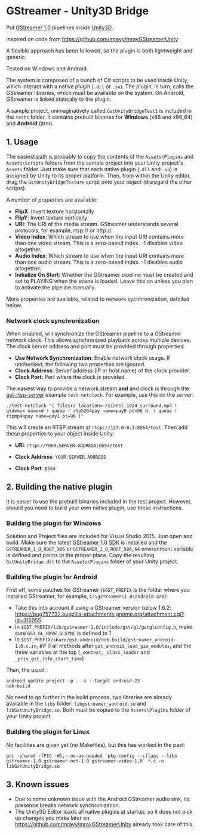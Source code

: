 # GStreamer - Unity3D Bridge

Put [GStreamer 1.0](http://gstreamer.freedesktop.org) pipelines inside [Unity3D](http://www.unity3d.com).

Inspired on code from https://github.com/mrayy/mrayGStreamerUnity

A flexible approach has been followed, so the plugin is both lightweight and generic.

Tested on Windows and Android.

The system is composed of a bunch of C# scripts to be used inside Unity, which interact with a native plugin (`.dll` or `.so`).
The plugin, in turn, calls the GStreamer libraries, which must be available on the system.
On Android, GStreamer is linked statically to the plugin.

A sample project, unimaginatively called `GstUnityBridgeTest1` is included in the `tests` folder.
It contains prebuilt binaries for **Windows** (x86 and x86_64) and **Android** (arm).

## 1. Usage

The easiest path is probably to copy the contents of the `Assets\Plugins` and `Assets\Scripts` folders from the sample project
into your Unity project's `Assets` folder. Just make sure that each native plugin (`.dll` and `.so`) is assigned by Unity to its proper platform.
Then, from within the Unity editor, drag the `GstUnityBridgeTexture` script onto your object (disregard the other scripts).

A number of properties are available:

  - **FlipX**: Invert texture horizontally
  - **FlipY**: Invert texture vertically
  - **URI**: The URI of the media stream. GStreamer understands several protocols, for example, rtsp:// or http://.
  - **Video Index**: Which stream to use when the input URI contains more than one video stream. This is a zero-based index. -1 disables video altogether.
  - **Audio Index**: Which stream to use when the input URI contains more than one audio stream. This is a zero-based index. -1 disables audio altogether.
  - **Initialize On Start**: Whether the GStreamer pipeline must be created and set to PLAYING when the scene is loaded. Leave this on unless you plan to activate the pipeline manually.

More properties are available, related to network sycnhronization, detailed below.

### Network clock synchronization

When enabled, will synchronize the GStreamer pipeline to a GStreamer network clock.
This allows synchronized playback across multiple devices. The clock server address and port must be provided through properties:

  - **Use Network Synchronization**: Enable network clock usage. If unchecked, the following two properties are ignored.
  - **Clock Address**: Server address (IP or host name) of the clock provider.
  - **Clock Port**: Port where the clock is provided.

The easiest way to provide a network stream **and** and clock is through the [gst-rtsp-server](http://cgit.freedesktop.org/gstreamer/gst-rtsp-server/) example `test-netclock`.
For example, use this on the server:

```
./test-netclock "( filesrc location=~/sintel-1024-surround.mp4 ! qtdemux name=d ! queue ! rtph264pay name=pay0 pt=96 d. ! queue ! rtpmp4apay name=pay1 pt=96 )"
```

This will create an RTSP stream at `rtsp://127.0.0.1:8554/test`. Then add these properties to your object inside Unity:

  - **URI**: `rtsp://YOUR.SERVER.ADDRESS:8554/test`

  - **Clock Address**: `YOUR.SERVER.ADDRESS`

  - **Clock Port**: `8554`

## 2. Building the native plugin
It is easier to use the prebuilt binaries included in the test project. However, should you need to build your own native plugin, use these instructions.

### Building the plugin for Windows
Solution and Project files are included for Visual Studio 2015. Just open and build.
Make sure the latest [GStreamer 1.0 SDK](http://gstreamer.freedesktop.org/data/pkg/windows/) is installed and the
`GSTREAMER_1_0_ROOT_X86` or `GSTREAMER_1_0_ROOT_X86_64` environment variable is defined and points to the proper place.
Copy the resulting `GstUnityBridge.dll` to the `Assets\Plugins` folder of your Unity project.

### Building the plugin for Android
First off, some patches for GStreamer (`$GST_PREFIX` is the folder where you installed GStreamer, for example, `C:\gstreamer\1.0\android-arm`):

- Take this into account if using a GStreamer version below 1.6.2: https://bug757732.bugzilla-attachments.gnome.org/attachment.cgi?id=315055
- In `$GST_PREFIX/lib/gstreamer-1.0/include/gst/gl/gstglconfig.h`, make sure `GST_GL_HAVE_GLSYNC` is defined to 1
- In `$GST_PREFIX/share/gst-android/ndk-build/gstreamer_android-1.0.c.in`, #if 0 all methods after `gst_android_load_gio_modules`, and the three variables at the top (`_context`, `_class_loader` and `_priv_gst_info_start_time`)

Then, the usual:

```
android update project -p . -s --target android-23
ndk-build
```

No need to go further in the build process, two libraries are already available in the `libs` folder: `libgstreamer_android.so` and `libGstUnityBridge.so`.
Both must be copied to the `Assets\Plugins` folder of your Unity project.

### Building the plugin for Linux
No facilities are given yet (no Makefiles), but this has worked in the past:

```
gcc -shared -fPIC -Wl,--no-as-needed `pkg-config --cflags --libs gstreamer-1.0 gstreamer-net-1.0 gstreamer-video-1.0` *.c -o libGstUnityBridge.so
```

## 3. Known issues

- Due to some unknown issue with the Android GStreamer audio sink, its presence breaks network synchronization.
- The Unity3D Editor loads all native plugins at startup, so it does not pick up changes you make later on. https://github.com/mrayy/mrayGStreamerUnity already took care of this.
